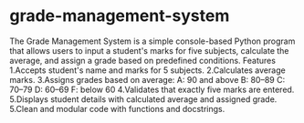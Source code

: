 # grade-management-system
The Grade Management System is a simple console-based Python program that allows users to input a student's marks for five subjects, calculate the average, and assign a grade based on predefined conditions.
Features
1.Accepts student's name and marks for 5 subjects.
2.Calculates average marks.
3.Assigns grades based on average:
  A: 90 and above
  B: 80–89
  C: 70–79
  D: 60–69
  F: below 60
4.Validates that exactly five marks are entered.
5.Displays student details with calculated average and assigned grade.
5.Clean and modular code with functions and docstrings.
